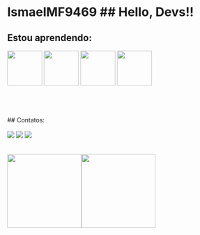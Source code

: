 # IsmaelMF9469 ## Hello, Devs!!

## Estou aprendendo:
<div> <img src="https://cdn.jsdelivr.net/gh/devicons/devicon/icons/nodejs/nodejs-original-wordmark.svg" width="80" height="80"/>
  <img src="https://cdn.jsdelivr.net/gh/devicons/devicon/icons/nestjs/nestjs-plain.svg"  width="80" height="80"/> <img src="https://cdn.jsdelivr.net/gh/devicons/devicon/icons/typescript/typescript-original.svg"  width="80" height="80" /> <img src="https://cdn.jsdelivr.net/gh/devicons/devicon/icons/javascript/javascript-original.svg"  width="80" height="80" /> </div> <br> <br> <br> <br>
    ## Contatos:  <div> <br> <a href="https://instagram.com/ismaelmelo0819" target="_blank"> <img src="https://img.shields.io/badge/-Instagram-%23E4405F?style=for-the-badge&logo=instagram&logoColor=white" target="_blank"></a> <img src="https://img.shields.io/badge/Gmail-D14836?style=for-the-badge&logo=gmail&logoColor=white" target="_blank"></a> <a href="https://www.linkedin.com/in/Ismael Melo Finamore" target="_blank"><img src="https://img.shields.io/badge/-LinkedIn-%230077B5?style=for-the-badge&logo=linkedin&logoColor=white" target="_blank"></a>   </div>
          <br> <br>  <div> <a href="https://github.com/IsmaelMF9469"><img height="170em" src="https://github-readme-stats.vercel.app/api/top-langs/?username=IsmaelMF9469&layout=compact&langs_count=7&theme=dracula"/><img height="170em" src="https://github-readme-stats.vercel.app/api?username=IsmaelMF9469&show_icons=true&theme=dracula&include_all_commits=true&count_private=true"/> </div>
